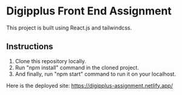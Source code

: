 # Digipplus Front End Assignment

This project is built using React.js and tailwindcss.

## Instructions

1. Clone this repository locally.
2. Run "npm install" command in the cloned project.
3. And finally, run "npm start" command to run it on your localhost.

Here is the deployed site: https://digipplus-assignment.netlify.app/

